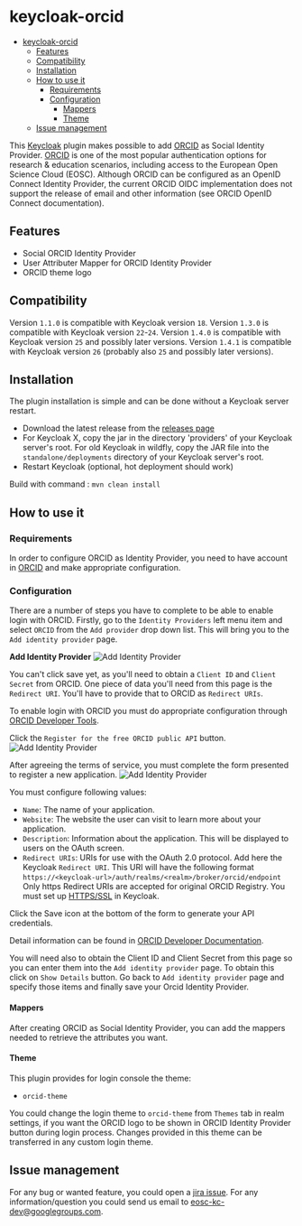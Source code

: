 # keycloak-orcid

- [keycloak-orcid](#keycloak-orcid)
  - [Features](#features)
  - [Compatibility](#compatibility)
  - [Installation](#installation)
  - [How to use it](#how-to-use-it)
    - [Requirements](#requirements)
    - [Configuration](#configuration)
      - [Mappers](#mappers)
      - [Theme](#theme)
  - [Issue management](#issue-management)

This [Keycloak](https://www.keycloak.org) plugin makes possible to add [ORCID](https://orcid.org/) as Social Identity Provider.
[ORCID](https://orcid.org/)  is one of the most popular authentication options for research & education scenarios, including access to the European Open Science Cloud (EOSC).
Although ORCID can be configured as an OpenID Connect Identity Provider, the current ORCID OIDC implementation does not support the release of email and other information (see ORCID OpenID Connect documentation).

## Features

* Social ORCID Identity Provider
* User Attributer Mapper for ORCID Identity Provider
* ORCID theme logo

## Compatibility

Version `1.1.0` is compatible with Keycloak version `18`.
Version `1.3.0` is compatible with Keycloak version `22`-`24`.
Version `1.4.0` is compatible with Keycloak version `25` and possibly later versions.
Version `1.4.1` is compatible with Keycloak version `26` (probably also `25` and possibly later versions).

## Installation

The plugin installation is simple and can be done without a Keycloak server restart.

* Download the latest release from the [releases page](https://github.com/eosc-kc/keycloak-orcid/releases)
* For Keycloak X, copy the jar in the directory 'providers' of your Keycloak server's root. For old Keycloak in wildfly, copy the JAR file into the `standalone/deployments` directory of your Keycloak server's root.
* Restart Keycloak (optional, hot deployment should work)

Build with command : `mvn clean install`

## How to use it

### Requirements

In order to configure ORCID as Identity Provider, you need to have account in [ORCID](https://orcid.org/) and make appropriate configuration.

### Configuration

There are a number of steps you have to complete to be able to enable login with ORCID.  Firstly, go to the `Identity Providers` left menu item
and select `ORCID` from the `Add provider` drop down list.  This will bring you to the `Add identity provider` page.

**Add Identity Provider**
![Add Identity Provider](src/main/resources/img/orcid-add-identity-provider.png)

You can't click save yet, as you'll need to obtain a `Client ID` and `Client Secret` from ORCID.  One piece of data you'll need from this
page is the `Redirect URI`.  You'll have to provide that to ORCID as `Redirect URIs`.

To enable login with ORCID you must do appropriate configuration through [ORCID Developer Tools](https://orcid.org/developer-tools).

Click the `Register for the free ORCID public API` button.
![Add Identity Provider](src/main/resources/img/orcid-register-application.png)

After agreeing the terms of service, you must complete the form presented to register a new application.
![Add Identity Provider](src/main/resources/img/orcid-configure-application.png)

You must configure following values:

* `Name`: The name of your application.
* `Website`: The website the user can visit to learn more about your application.
* `Description`: Information about the application. This will be displayed to users on the OAuth screen.
* `Redirect URIs`: URIs for use with the OAuth 2.0 protocol. Add here the Keycloak `Redirect URI`. This URI will have the following format `https://<keycloak-url>/auth/realms/<realm>/broker/orcid/endpoint`
  Only https Redirect URIs are accepted for original ORCID Registry. You must set up [HTTPS/SSL](https://www.keycloak.org/docs/latest/server_installation/index.html#_setting_up_ssl) in Keycloak.

Click the Save icon at the bottom of the form to generate your API credentials.

Detail information can be found in [ORCID Developer Documentation](https://info.orcid.org/documentation/integration-guide/registering-a-public-api-client/#easy-faq-2606).

You will need also to obtain the Client ID and Client Secret from this page so you can enter them into the `Add identity provider` page.
To obtain this click on `Show Details` button. Go back to `Add identity provider` page and specify those items and finally save your Orcid Identity Provider.

#### Mappers

After creating ORCID as Social Identity Provider, you can add the mappers needed to retrieve the attributes you want.

#### Theme

This plugin provides for login console the theme:
* `orcid-theme`

You could change the login theme to `orcid-theme` from `Themes` tab in realm settings, if you want the ORCID logo to be shown in ORCID Identity Provider button during login process.
Changes provided in this theme can be transferred in any custom login theme.

## Issue management

For any bug or wanted feature, you could open a [jira issue](https://github.com/eosc-kc/keycloak-orcid/issues).
For any information/question you could send us email to eosc-kc-dev@googlegroups.com.
